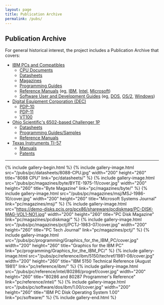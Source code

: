 ```yaml
---
layout: page
title: Publication Archive
permalink: /pubs/
---
```


Publication Archive
-------------------

For general historical interest, the project includes a Publication Archive that covers:

* [IBM PCs and Compatibles](pc/)
    * [CPU Documents](pc/reference/intel/)
    * [Datasheets](pc/datasheets/)
    * [Magazines](pc/magazines/)
    * [Programming Guides](pc/programming/)
    * [Reference Manuals](pc/reference/) (eg, [IBM](pc/reference/ibm/), [Intel](pc/reference/intel/), [Microsoft](pc/reference/microsoft/))
    * [Software User and Development Guides](pc/software/) (eg, [DOS](pc/software/dos/), [OS/2](pc/software/os2/), [Windows](pc/software/windows/))
* [Digital Equipment Corporation (DEC)](dec/)
    * [PDP-10](dec/pdp10/)
    * [PDP-11](dec/pdp11/)
    * [VT100](dec/vt100/)
* [Ohio Scientific's 6502-based Challenger 1P](c1p/)
    * [Datasheets](c1p/datasheets/)
    * [Programming Guides/Samples](c1p/programming/)
    * [Reference Manuals](c1p/techref/)
* [Texas Instruments TI-57](/devices/ti57/)
    * [Manuals](/devices/ti57/docs/)
    * [Patents](/devices/ti57/patents/)

---

{% include gallery-begin.html %}
{% include gallery-image.html src="/pubs/pc/datasheets/8088-CPU.jpg" width="200" height="260" title="8088 CPU" link="pc/datasheets/" %}
{% include gallery-image.html src="/pubs/pc/magazines/byte/BYTE-1975-11/cover.jpg" width="200" height="260" title="Byte Magazine" link="pc/magazines/byte/" %}
{% include gallery-image.html src="/pubs/pc/magazines/msj/MSJ-1986-10/cover.jpg" width="200" height="260" title="Microsoft Systems Journal" link="pc/magazines/msj/" %}
{% include gallery-image.html src="https://demo-disks.pcjs.org/pcx86/shareware/pcdiskmag/PC-DISK-MAG-VOL1-NO1.jpg" width="200" height="260" title="PC Disk Magazine" link="pc/magazines/pcdiskmag/" %}
{% include gallery-image.html src="/pubs/pc/magazines/pctj/PCTJ-1983-07/cover.jpg" width="200" height="260" title="PC Tech Journal" link="pc/magazines/pctj/" %}
{% include gallery-image.html src="/pubs/pc/programming/Graphics_for_the_IBM_PC/cover.jpg" width="200" height="260" title="Graphics for the IBM PC" link="pc/programming/Graphics_for_the_IBM_PC/" %}
{% include gallery-image.html src="/pubs/pc/reference/ibm/5150/techref/1981-08/cover.jpg" width="200" height="260" title="IBM 5150 Technical Reference (August 1981)" link="pc/reference/ibm/" %}
{% include gallery-image.html src="/pubs/pc/reference/intel/80286/progref/cover.jpg" width="200" height="260" title="80286 and 80287 Programmer's Reference" link="pc/reference/intel/" %}
{% include gallery-image.html src="/pubs/pc/software/dos/ibm/1.00/cover.jpg" width="200" height="260" title="IBM PC Disk Operating System 1.00" link="pc/software/" %}
{% include gallery-end.html %}
